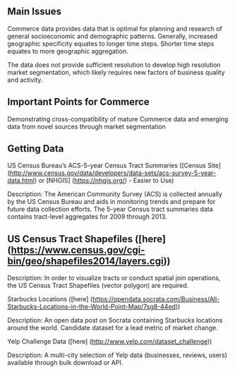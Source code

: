 ## Main Issues

Commerce data provides data that is optimal for planning and research of general socioeconomic and demographic patterns. Generally, increased geographic specificity equates to longer time steps. Shorter time steps equates to more geographic aggregation. 

The data does not provide sufficient resolution to develop high resolution market segmentation, which likely requires new factors of business quality and activity. 

## Important Points for Commerce

Demonstrating cross-compatibility of mature Commerce data and emerging data from novel sources through market segmentation

## Getting Data

US Census Bureau’s ACS-5-year Census Tract Summaries ([Census Site] (http://www.census.gov/data/developers/data-sets/acs-survey-5-year-data.html) or [NHGIS] (https://nhgis.org/) - Easier to Use)

Description: The American Community Survey (ACS) is collected annually by the US Census Bureau and aids in monitoring trends and prepare for future data collection efforts. The 5-year Census tract summaries data contains tract-level aggregates for 2009 through 2013. 

## US Census Tract Shapefiles ([here] (https://www.census.gov/cgi-bin/geo/shapefiles2014/layers.cgi))

Description: In order to visualize tracts or conduct spatial join operations, the US Census Tract Shapefiles (vector polygon) are required.

Starbucks Locations ([here] (https://opendata.socrata.com/Business/All-Starbucks-Locations-in-the-World-Point-Map/7sg8-44ed))

Description: An open data post on Socrata containing Starbucks locations around the world. Candidate dataset for a lead metric of market change. 

Yelp Challenge Data ([here] (http://www.yelp.com/dataset_challenge))

Description: A multi-city selection of Yelp data (businesses, reviews, users) available through bulk download or API.
